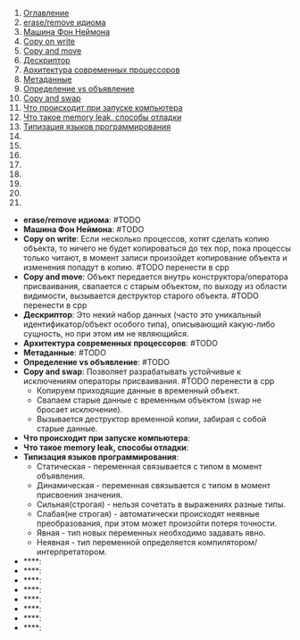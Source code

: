 1. [Оглавление](README.md)
1. [erase/remove идиома](#1)
1. [Машина Фон Неймона](#2)
1. [Copy on write](#3)
1. [Copy and move](#4)
1. [Дескриптор](#5)
1. [Архитектура современных процессоров](#6)
1. [Метаданные](#7)
1. [Определение vs объявление](#8)
1. [Copy and swap](#9)
1. [Что происходит при запуске компьютера](#10)
1. [Что такое memory leak, способы отладки](#11)
1. [Типизация языков программирования](#12)
1. [](#13)
1. [](#14)
1. [](#15)
1. [](#16)
1. [](#17)
1. [](#18)
1. [](#19)
1. [](#20)

* **erase/remove идиома**: <a name="1"></a> #TODO
* **Машина Фон Неймона**: <a name="2"></a> #TODO
* **Copy on write**: <a name="3"></a> Если несколько процессов, хотят сделать копию объекта, то ничего не будет копироваться до тех пор, пока процессы только читают, в момент записи произойдет копирование объекта и изменения попадут в копию. #TODO перенести в cpp
* **Copy and move**: <a name="4"></a> Объект передается внутрь конструктора/оператора присваивания, свапается с старым объектом, по выходу из области видимости, вызывается деструктор старого объекта. #TODO перенести в cpp
* **Дескриптор**: <a name="5"></a> Это некий набор данных (часто это уникальный идентификатор/объект особого типа), описывающий какую-либо сущность, но при этом им не являющийся.
* **Архитектура современных процессоров**: <a name="6"></a> #TODO
* **Метаданные**: <a name="7"></a> #TODO
* **Определение vs объявление**: <a name="8"></a> #TODO
* **Copy and swap**: <a name="9"></a> Позволяет разрабатывать устойчивые к исключениям операторы присваивания. #TODO перенести в cpp
    * Копируем приходящие данные в временный объект.
    * Свапаем старые данные с временным объектом (swap не бросает исключение).
    * Вызывается деструктор временной копии, забирая с собой старые данные.
* **Что происходит при запуске компьютера**: <a name="10"></a>
* **Что такое memory leak, способы отладки**: <a name="11"></a>
* **Типизация языков программирования**: <a name="12"></a>
    * Статическая - переменная связывается с типом в момент объявления.
    * Динамическая - переменная связывается с типом в момент присвоения значения.
    * Сильная(строгая) - нельзя сочетать в выражениях разные типы.
    * Слабая(не строгая) - автоматически происходят неявные преобразования, при этом может произойти потеря точности.
    * Явная - тип новых переменных необходимо задавать явно.
    * Неявная - тип переменной определяется компилятором/интерпретатором.
* ****: <a name="13"></a> 
* ****: <a name="14"></a> 
* ****: <a name="15"></a> 
* ****: <a name="16"></a> 
* ****: <a name="17"></a> 
* ****: <a name="18"></a> 
* ****: <a name="19"></a> 
* ****: <a name="20"></a> 
